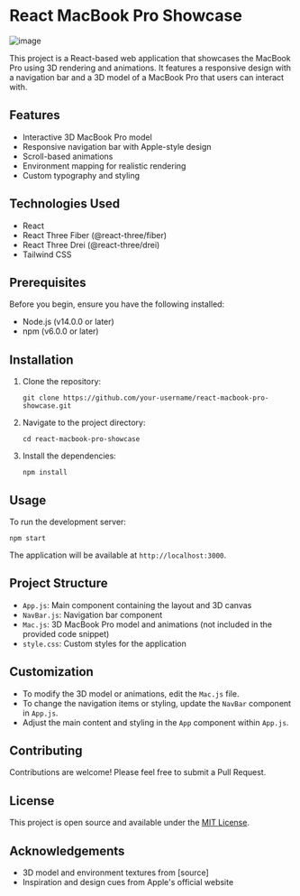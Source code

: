 # React MacBook Pro Showcase
![image](https://github.com/user-attachments/assets/79861a7c-2d71-4a55-b73a-71061865c5d9)

This project is a React-based web application that showcases the MacBook Pro using 3D rendering and animations. It features a responsive design with a navigation bar and a 3D model of a MacBook Pro that users can interact with.

## Features

- Interactive 3D MacBook Pro model
- Responsive navigation bar with Apple-style design
- Scroll-based animations
- Environment mapping for realistic rendering
- Custom typography and styling

## Technologies Used

- React
- React Three Fiber (@react-three/fiber)
- React Three Drei (@react-three/drei)
- Tailwind CSS

## Prerequisites

Before you begin, ensure you have the following installed:
- Node.js (v14.0.0 or later)
- npm (v6.0.0 or later)

## Installation

1. Clone the repository:
   ```
   git clone https://github.com/your-username/react-macbook-pro-showcase.git
   ```

2. Navigate to the project directory:
   ```
   cd react-macbook-pro-showcase
   ```

3. Install the dependencies:
   ```
   npm install
   ```

## Usage

To run the development server:

```
npm start
```

The application will be available at `http://localhost:3000`.

## Project Structure

- `App.js`: Main component containing the layout and 3D canvas
- `NavBar.js`: Navigation bar component
- `Mac.js`: 3D MacBook Pro model and animations (not included in the provided code snippet)
- `style.css`: Custom styles for the application

## Customization

- To modify the 3D model or animations, edit the `Mac.js` file.
- To change the navigation items or styling, update the `NavBar` component in `App.js`.
- Adjust the main content and styling in the `App` component within `App.js`.

## Contributing

Contributions are welcome! Please feel free to submit a Pull Request.

## License

This project is open source and available under the [MIT License](LICENSE).

## Acknowledgements

- 3D model and environment textures from [source]
- Inspiration and design cues from Apple's official website
